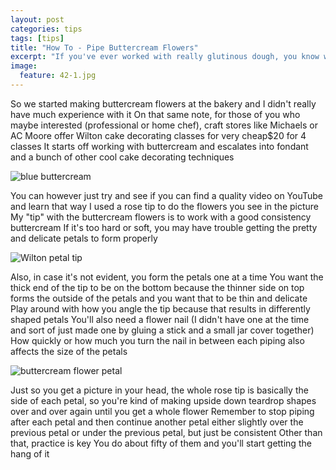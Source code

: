 ```yaml
---
layout: post
categories: tips
tags: [tips]
title: "How To - Pipe Buttercream Flowers"
excerpt: "If you've ever worked with really glutinous dough, you know what a pain it is to prevent the dough from shrinking once you get it in the pan.  Well, at the bakery, I work with a quiche dough that is just that."
image:
  feature: 42-1.jpg
---
```


So we started making buttercream flowers at the bakery and I didn't really have much experience with it  On that same note, for those of you who maybe interested (professional or home chef), craft stores like Michaels or AC Moore offer Wilton cake decorating classes for very cheap$20 for 4 classes  It starts off working with buttercream and escalates into fondant and a bunch of other cool cake decorating techniques

![blue buttercream](/img/42-2jpg "")

You can however just try and see if you can find a quality video on YouTube and learn that way  I used a rose tip to do the flowers you see in the picture  My "tip" with the buttercream flowers is to work with a good consistency buttercream  If it's too hard or soft, you may have trouble getting the pretty and delicate petals to form properly

![Wilton petal tip](/img/42-3jpg "")

Also, in case it's not evident, you form the petals one at a time  You want the thick end of the tip to be on the bottom because the thinner side on top forms the outside of the petals and you want that to be thin and delicate  Play around with how you angle the tip because that results in differently shaped petals You'll also need a flower nail (I didn't have one at the time and sort of just made one by gluing a stick and a small jar cover together)  How quickly or how much you turn the nail in between each piping also affects the size of the petals  

![buttercream flower petal](/img/42-4jpg "")

Just so you get a picture in your head, the whole rose tip is basically the side of each petal, so you're kind of making upside down teardrop shapes over and over again until you get a whole flower  Remember to stop piping after each petal and then continue another petal either slightly over the previous petal or under the previous petal, but just be consistent  Other than that, practice is key  You do about fifty of them and you'll start getting the hang of it
